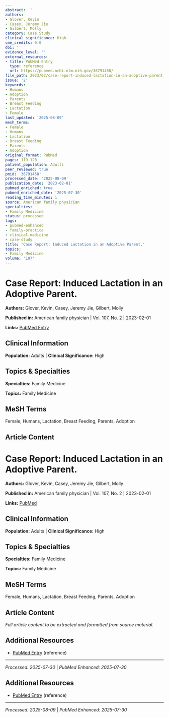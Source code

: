 ```yaml
---
abstract: ''
authors:
- Glover, Kevin
- Casey, Jeremy Jie
- Gilbert, Molly
category: Case Study
clinical_significance: High
cme_credits: 0.0
doi: ''
evidence_level: ''
external_resources:
- title: PubMed Entry
  type: reference
  url: https://pubmed.ncbi.nlm.nih.gov/36791458/
file_path: 2023/02/case-report-induced-lactation-in-an-adoptive-parent.md
issue: '2'
keywords:
- Humans
- Adoption
- Parents
- Breast Feeding
- Lactation
- Female
last_updated: '2025-08-09'
mesh_terms:
- Female
- Humans
- Lactation
- Breast Feeding
- Parents
- Adoption
original_format: PubMed
pages: 119-120
patient_population: Adults
peer_reviewed: true
pmid: '36791458'
processed_date: '2025-08-09'
publication_date: '2023-02-01'
pubmed_enriched: true
pubmed_enriched_date: '2025-07-30'
reading_time_minutes: 1
source: American family physician
specialties:
- Family Medicine
status: processed
tags:
- pubmed-enhanced
- family-practice
- clinical-medicine
- case-study
title: 'Case Report: Induced Lactation in an Adoptive Parent.'
topics:
- Family Medicine
volume: '107'
---
```


# Case Report: Induced Lactation in an Adoptive Parent.

**Authors:** Glover, Kevin, Casey, Jeremy Jie, Gilbert, Molly

**Published in:** American family physician | Vol. 107, No. 2 | 2023-02-01

**Links:** [PubMed Entry](https://pubmed.ncbi.nlm.nih.gov/36791458/)

## Clinical Information

**Population:** Adults | **Clinical Significance:** High

## Topics & Specialties

**Specialties:** Family Medicine

**Topics:** Family Medicine

## MeSH Terms

Female, Humans, Lactation, Breast Feeding, Parents, Adoption

## Article Content

# Case Report: Induced Lactation in an Adoptive Parent.

**Authors:** Glover, Kevin, Casey, Jeremy Jie, Gilbert, Molly

**Published in:** American family physician | Vol. 107, No. 2 | 2023-02-01

**Links:** [PubMed](https://pubmed.ncbi.nlm.nih.gov/36791458/)

## Clinical Information

**Population:** Adults | **Clinical Significance:** High

## Topics & Specialties

**Specialties:** Family Medicine

**Topics:** Family Medicine

## MeSH Terms

Female, Humans, Lactation, Breast Feeding, Parents, Adoption

## Article Content

*Full article content to be extracted and formatted from source material.*

## Additional Resources

- [PubMed Entry](https://pubmed.ncbi.nlm.nih.gov/36791458/) (reference)

---

*Processed: 2025-07-30* | *PubMed Enhanced: 2025-07-30*

## Additional Resources

- [PubMed Entry](https://pubmed.ncbi.nlm.nih.gov/36791458/) (reference)

---

*Processed: 2025-08-09* | *PubMed Enhanced: 2025-07-30*
